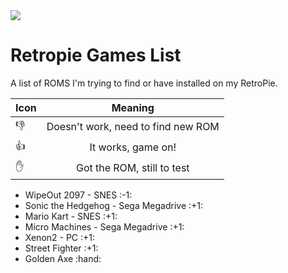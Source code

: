 <img src="https://retropie.org.uk/wp-content/uploads/2016/04/RetroPieWebsiteLogo.png" />

# Retropie Games List
A list of ROMS I'm trying to find or have installed on my RetroPie.


  
  
| Icon          | Meaning        
| ------------- |:-------------:|
| :-1:          | Doesn't work, need to find new ROM |
| :+1:          | It works, game on!      |
| :hand:        | Got the ROM, still to test      |



<ul>
  <li>WipeOut 2097 - SNES :-1:</li>
  <li>Sonic the Hedgehog - Sega Megadrive :+1:</li>
  <li>Mario Kart - SNES :+1:</li>
  <li>Micro Machines - Sega Megadrive :+1:</li>
  <li>Xenon2 - PC :+1:</li>
  <li>Street Fighter :+1:</li>
  <li>Golden Axe :hand:</li>
</ul>
  
